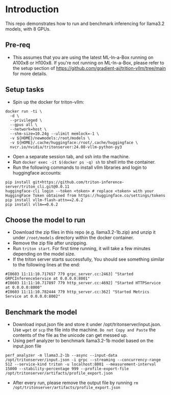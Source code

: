 # Introduction
This repo demonstrates how to run and benchmark inferencing for llama3.2 models, with 8 GPUs.

## Pre-req
- This assumes that you are using the latest ML-In-a-Box running on A100x8 or H100x8. If you're not running on ML-In-a-Box, please refer to the setup section of https://github.com/gradient-ai/trition-vllm/tree/main for more details.

## Setup tasks

- Spin up the docker for triton-vllm:
```
docker run -ti \
  -d \
  --privileged \
  --gpus all \
  --network=host \
  --shm-size=10.24g --ulimit memlock=-1 \
  -v ${HOME}/newmodels:/root/models \
  -v ${HOME}/.cache/huggingface:/root/.cache/huggingface \
  nvcr.io/nvidia/tritonserver:24.08-vllm-python-py3
```
- Open a separate session tab, and ssh into the machine.
- Run `docker exec -it $(docker ps -q) sh` to shell into the container.
- Run the following commands to install vllm libraries and login to huggingface accounts:
```
pip install git+https://github.com/triton-inference-server/triton_cli.git@0.0.11
huggingface-cli login --token <token> # replace <token> with your HuggingFace Token obtained from https://huggingface.co/settings/tokens
pip install vllm-flash-attn==2.6.2
pip install vllm==0.6.2
```


## Choose the model to run
- Download the zip files in this repo (e.g. llama3.2-1b.zip) and unzip it under `/root/models` directory within the docker container.
- Remove the zip file after unzipping.
- Run `triton start`. For first time running, it will take a few minutes depending on the model size.
- If the triton server starts successfully, You should see something similar to the following lines at the end:
```
#I0603 11:11:10.717657 779 grpc_server.cc:2463] "Started GRPCInferenceService at 0.0.0.0:8001"
#I0603 11:11:10.717897 779 http_server.cc:4692] "Started HTTPService at 0.0.0.0:8000"
#I0603 11:11:10.782444 779 http_server.cc:362] "Started Metrics Service at 0.0.0.0:8002"
```

## Benchmark the model
- Download input.json file and store it under /opt/tritonserver/input.json. Use `wget` or `scp` the file into the machine. `Do not Copy and Paste` the contents of the file as the unicode can get messed up.
- Using perf analyzer to benchmark llama3.2-1b model based on the input.json file 
```
perf_analyzer -m llama3.2-1b --async --input-data /opt/tritonserver/input.json -i grpc --streaming --concurrency-range 512 --service-kind triton -u localhost:8001 --measurement-interval 15000 --stability-percentage 999 --profile-export-file /opt/tritonserver/artifacts/profile_export.json
```
- After every run, please remove the output file by running `rm /opt/tritonserver/artifacts/profile_export.json`
